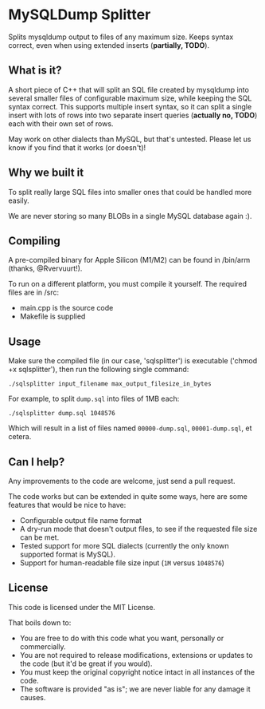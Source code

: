# MySQLDump Splitter

Splits mysqldump output to files of any maximum size. Keeps syntax correct, even when using extended inserts (**partially, TODO**).

## What is it?

A short piece of C++ that will split an SQL file created by mysqldump into several smaller files of
configurable maximum size, while keeping the SQL syntax correct. This supports multiple insert syntax,
so it can split a single insert with lots of rows into two separate insert queries (**actually no, TODO**)
each with their own set of rows.

May work on other dialects than MySQL, but that's untested.
Please let us know if you find that it works (or doesn't)!

## Why we built it

To split really large SQL files into smaller ones that could be handled more easily.

We are never storing so many BLOBs in a single MySQL database again :).

## Compiling

A pre-compiled binary for Apple Silicon (M1/M2) can be found in /bin/arm (thanks, @Rvervuurt!).

To run on a different platform, you must compile it yourself.
The required files are in /src:

- main.cpp is the source code
- Makefile is supplied

## Usage

Make sure the compiled file (in our case, 'sqlsplitter') is executable ('chmod +x sqlsplitter'),
then run the following single command:

```
./sqlsplitter input_filename max_output_filesize_in_bytes
```

For example, to split `dump.sql` into files of 1MB each:

```
./sqlsplitter dump.sql 1048576
```

Which will result in a list of files named `00000-dump.sql`, `00001-dump.sql`, et cetera.

## Can I help?

Any improvements to the code are welcome, just send a pull request.

The code works but can be extended in quite some ways, here are some features that would be nice to have:

- Configurable output file name format
- A dry-run mode that doesn't output files, to see if the requested file size can be met.
- Tested support for more SQL dialects (currently the only known supported format is MySQL).
- Support for human-readable file size input (`1M` versus `1048576`)

## License

This code is licensed under the MIT License.

That boils down to:

- You are free to do with this code what you want, personally or commercially.
- You are not required to release modifications, extensions or updates to the code (but it'd be great if you would).
- You must keep the original copyright notice intact in all instances of the code.
- The software is provided "as is"; we are never liable for any damage it causes.
